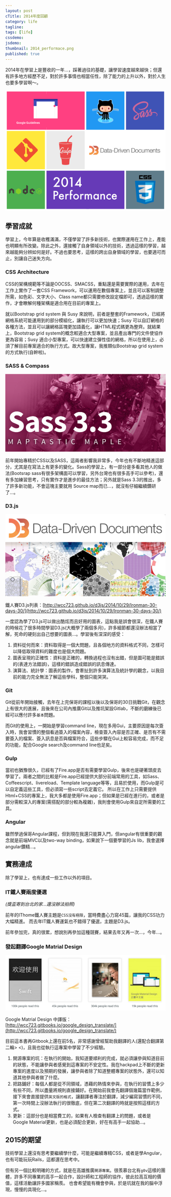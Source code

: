```yaml
---
layout: post
cTitle: 2014年度回顧
category: life
tagline: 
tags: [life]
cssdemo: 
jsdemo: 
thumbnail: 2014_performace.png
published: true
---
```


2014年在學習上是豐收的一年...，踩著過往的基礎，讓學習速度越來越快；但還有許多地方經歷不足，對於許多事情也相當任性，除了能力的上升以外，對於人生也要多學習啊～。

<!-- more -->

![](/images/2014_performace.png)

## 學習成就

學習上，今年算是收穫滿滿，不僅學習了許多新技術，也實際運用在工作上，產能也明顯有所改變。除此之外，還接觸了自身領域以外的技術，透過這樣的學習，越來越能夠分辨如何是好。不過也要思考，這樣的跨出自身領域的學習，也要適可而止，別讓自己迷失方向。

### CSS Architecture

CSS的架構規範等不論是OOCSS、SMACSS，重點還是需要實際的運用，去年在工作上實作了一套CSS Framework，可以運用在數個專案上，並且可以客制調整所需，如色彩、文字大小、Class name都只需要修改設定檔即可，透過這樣的實作，才會瞭解何種架構是適合用在目前的專案上。

就以Bootstrap grid system 與 Susy 來說明，前者是整套的Framework，已經將網格系統可能運用到的部分模組化，讓執行可以更加快速；Susy 可以自訂網格的各種方法，並且可以讓網格區塊更加語義化，讓HTML程式碼更為整齊。就結果上，Bootstrap grid system的概念較適合大型專案，並且產出專門的文件使協作更為容易；Susy 適合小型專案，可以快速建立彈性佳的網格，所以在使用上，必須了解目前專案適合的執行方式。故大型專案，我推類似Bootstrap grid system的方式執行(自幹啦)。

### SASS & Compass

![](/images/screen_shot2014-05-01-0.png)

前年開始專精於CSS以及SASS，這兩者影響我非常多，今年也有不斷地精進這部分，尤其是在寫法上有更多的變化。Sass的學習上，有一部分是多看其他人的做法(Bootsrap sass有很多架構面可以學習，另外台灣也有很多高手可以參考)，還有多加練習思考，只有實作才是進步的最佳方法；另外就是Sass 3.3的推出，多了許多新功能，不會這塊主要就用
Source map而已...，就沒有仔細繼續鑽研了...。

### D3.js

![](/images/screen_shot_d3_intro_0622.png)

鐵人賽D3.js列表：[http://wcc723.github.io/d3js/2014/10/29/Ironman-30-days-30/](http://wcc723.github.io/d3js/2014/10/29/Ironman-30-days-30/)

一度認為學了D3.js可以做出酷炫而且好用的圖表，這點我是誤會很深，在鐵人賽的時候花了很多時間學習D3.js(大概學了兩個多月)，許多細節都還沒辦法相當了解，死命的硬刻出自己想要的圖表...。學習後有深深的感受：

1. 資料從何而來：資料取得是一個大問題，且各個地方的資料格式不同，怎樣可以降低取得資料的難度也是個大問題。
2. 圖表呈現的正確性：資料是正確的，轉換過程也沒有出錯，但是圖可能是錯誤的(表達方法錯誤)，這樣的錯誤造成錯誤的訊息傳達。
3. 演算法、統計學：圖表的製作，會牽扯到許多演算法及統計學的觀念，以我目前的能力完全無法了解這些學科，整個只能哭哭。

### Git

Git從前年開始接觸，去年在上完保哥的課程以後以及保哥的30日挑戰Git，在觀念上有很大的進展，且後來在公司內推廣Git以及推坑架設Gitlab，不斷的磨練後已經可以應付許多`基本`問題。

而Git的使用上，一開始是學習command line，現在多用Gui，主要原因是每次簽入時，我會習慣的整個看過簽入的檔案內容，檢查簽入內容是否正確、是否有不需要簽入的檔案、簽入訊息是否與檔案符合，這些步驟在Gui上較容易完成，而不足的功能，配合Google search及command line也足矣。

### Gulp

當初也猶豫很久，已經有了Fire.app是否有需要學習Gulp，後來也是硬著頭皮去學習了。兩者之間的比較是Fire.app已經提供大部分前端常用的工具，如Sass、Coffeescript、livereload、Template language等等，且易於使用，而Gulp是可以自定義這些工具，但必須寫一些script去定義它。
所以在工作上只需要提供Html+CSS的專案上，我大多都是使用Fire.app；但如果是已經在進行的，或者是部分需較深入的專案(需搭配的部分較為複雜)，我則會使用Gulp來自定所需要的工具。

### Angular

雖然學過保哥Angular課程，但到現在我還只能算入門，但angular有很重要的觀念就是前端MVC以及two-way binding，如果說下一個要學習的Js lib，我會選擇angular鑽精...。


## 實務達成

除了學習上，也有達成一些工作以外的項目。

### IT鐵人賽兩度優選

*(獎盃寄到台北的家...還沒辦法拍照)*

前年的IThome鐵人賽主題是`CSS沒有極限`，當時費盡心力寫45篇，讓我的CSS功力大幅精進。
而去年IT鐵人賽運氣也不錯得了優選，主題是D3.js。

前年參加完，真的很累，想說別再參加這種競賽，結果去年又再一次...，今年...。

### 發起翻譯Google Matrial Design

![](/images/gitbook/gitbook-20150108-01.png)

Google Matrial Design 中譯版：[http://wcc723.gitbooks.io/google_design_translate/](http://wcc723.gitbooks.io/google_design_translate/)

目前這本書再Gitbook上還在前5名，非常感謝曾經幫助我翻譯的人(還配合翻譯第二輪> <)，且我也從執行這專案中學習了不少經驗。

1. 開源專案的坑：在執行的開始，我知道要順利的完成，就必須讓參與知道目前的狀態，不能讓參與者感覺到這專案的不安定性。我在hackpad上不斷的更新專案的進度以及預期的發展，讓參與者除了知道整體專案的狀態外，還可以知道其他參與者做了什麼。
2. 把路鋪好：每個人都是從不同領域，憑藉的熱情來參與，在執行的習慣上多少有些不同，所以盡量將規則直接鋪好。在開始前我會先翻譯個幾篇當作範例，接下來會直接提供`英文版的格式`，讓翻譯者專注於翻譯，減少編寫習慣的不同，第一次時間上沒辦法執行的很徹底，但在第二次翻譯的時就是按照這樣的方式。
3. 更新：這部分也是相當費工的，如果有人檢查有翻譯上的問題，或者是Google Material更新，也是必須配合更新，好在有高手一起協助...。

## 2015的期望

技術學習上還沒有思考要繼續學什麼，可能是繼續專精CSS，或者是學Angular，也有可能玩玩Rails，這都還在思考中。

但有另一個比較明確的方式，就是在高雄推廣`開源專案`。很羨慕台北有`g0v`這樣的團體，許多不同專業的高手一起合作，設計師和工程師的協作，彼此拉高互相的價值，這樣活動讓許多國家稱羨。
也會希望能有機會參與，於是坑就在我的腦中浮現，慢慢的具現化...。


